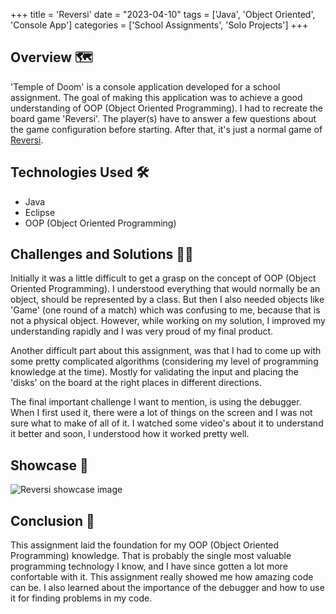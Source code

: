 +++
title = 'Reversi'
date = "2023-04-10"
tags = ['Java', 'Object Oriented', 'Console App']
categories = ['School Assignments', 'Solo Projects']
+++

## Overview 🗺️
'Temple of Doom' is a console application developed for a school assignment. The goal of making this application was to achieve a good understanding of OOP (Object Oriented Programming). I had to recreate the board game 'Reversi'. The player(s) have to answer a few questions about the game configuration before starting. After that, it's just a normal game of [Reversi](https://en.wikipedia.org/wiki/Reversi).

## Technologies Used 🛠️
- Java
- Eclipse
- OOP (Object Oriented Programming)

## Challenges and Solutions 🧗🏻
Initially it was a little difficult to get a grasp on the concept of OOP (Object Oriented Programming). I understood everything that would normally be an object, should be represented by a class. But then I also needed objects like 'Game' (one round of a match) which was confusing to me, because that is not a physical object. However, while working on my solution, I improved my understanding rapidly and I was very proud of my final product.  
  
Another difficult part about this assignment, was that I had to come up with some pretty complicated algorithms (considering my level of programming knowledge at the time). Mostly for validating the input and placing the 'disks' on the board at the right places in different directions.

The final important challenge I want to mention, is using the debugger. When I first used it, there were a lot of things on the screen and I was not sure what to make of all of it. I watched some video's about it to understand it better and soon, I understood how it worked pretty well.

## Showcase 📸
![Reversi showcase image](/images/portfolio/reversi_showcase.jpg)

## Conclusion 🏁
This assignment laid the foundation for my OOP (Object Oriented Programming) knowledge. That is probably the single most valuable programming technology I know, and I have since gotten a lot more confortable with it. This assignment really showed me how amazing code can be. I also learned about the importance of the debugger and how to use it for finding problems in my code.